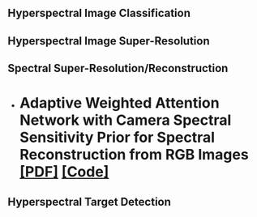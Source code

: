 ## Hyperspectral Image Classification
## Hyperspectral Image Super-Resolution
## Spectral Super-Resolution/Reconstruction
- # Adaptive Weighted Attention Network with Camera Spectral Sensitivity Prior for Spectral Reconstruction from RGB Images [[PDF]](http://openaccess.thecvf.com/content_CVPRW_2020/html/w31/Li_Adaptive_Weighted_Attention_Network_With_Camera_Spectral_Sensitivity_Prior_for_CVPRW_2020_paper.html) [[Code]](https://github.com/Deep-imagelab/AWAN)

## Hyperspectral Target Detection
